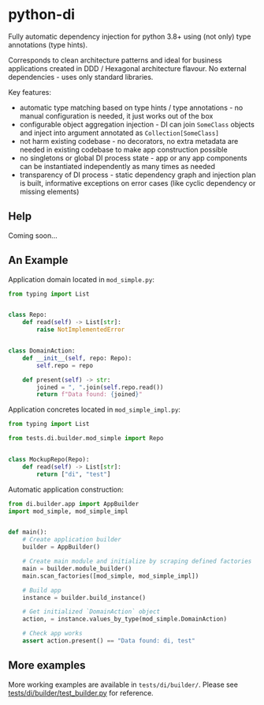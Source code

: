 # python-di
Fully automatic dependency injection for python 3.8+ using (not only) type annotations (type hints).

Corresponds to clean architecture patterns and ideal for business applications created in DDD / Hexagonal architecture flavour.
No external dependencies - uses only standard libraries.

Key features:
- automatic type matching based on type hints / type annotations - 
  no manual configuration is needed, it just works out of the box
- configurable object aggregation injection - 
  DI can join `SomeClass` objects and inject into argument annotated as `Collection[SomeClass]`
- not harm existing codebase - 
  no decorators, no extra metadata are needed in existing codebase to make app construction possible
- no singletons or global DI process state -
  app or any app components can be instantiated independently as many times as needed
- transparency of DI process - 
  static dependency graph and injection plan is built, informative exceptions on error cases
  (like cyclic dependency or missing elements)

## Help
Coming soon...

## An Example
Application domain located in `mod_simple.py`:
```py
from typing import List


class Repo:
    def read(self) -> List[str]:
        raise NotImplementedError


class DomainAction:
    def __init__(self, repo: Repo):
        self.repo = repo

    def present(self) -> str:
        joined = ", ".join(self.repo.read())
        return f"Data found: {joined}"
```

Application concretes located in `mod_simple_impl.py`:
```py
from typing import List

from tests.di.builder.mod_simple import Repo


class MockupRepo(Repo):
    def read(self) -> List[str]:
        return ["di", "test"]
```

Automatic application construction:
```py
from di.builder.app import AppBuilder
import mod_simple, mod_simple_impl


def main():
    # Create application builder
    builder = AppBuilder()

    # Create main module and initialize by scraping defined factories
    main = builder.module_builder()
    main.scan_factories([mod_simple, mod_simple_impl])

    # Build app
    instance = builder.build_instance()

    # Get initialized `DomainAction` object
    action, = instance.values_by_type(mod_simple.DomainAction)

    # Check app works
    assert action.present() == "Data found: di, test"
```

## More examples
More working examples are available in `tests/di/builder/`.
Please see [tests/di/builder/test_builder.py](tests/di/builder/test_builder.py) for reference.
